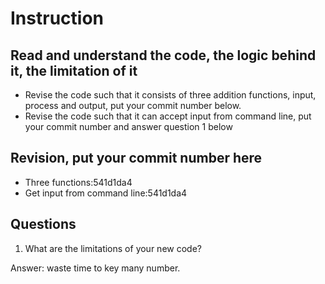 ﻿# Instruction

## Read and understand the code, the logic behind it, the limitation of it
* Revise the code such that it consists of three addition functions, input, process and output, put your commit number below.
* Revise the code such that it can accept input from command line, put your commit number and answer question 1 below

## Revision, put your commit number here
* Three functions:541d1da4
* Get input from command line:541d1da4

## Questions
1. What are the limitations of your new code?

Answer: waste time to key many number.